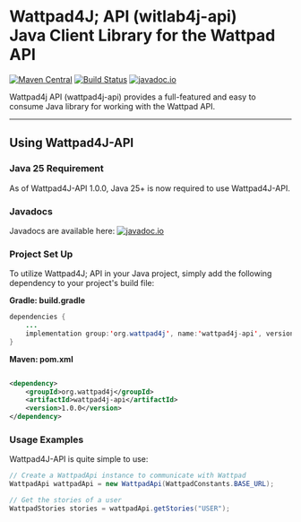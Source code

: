 # Wattpad4J; API (witlab4j-api)<br />Java Client Library for the Wattpad API

[![Maven Central](https://img.shields.io/maven-central/v/org.wattpad4j/wattpad4j-api.svg)](http://mvnrepository.com/artifact/org.wattpad4j/wattpad4j-api)
[![Build Status](https://github.com/wattpad4j/wattpad4j-api/actions/workflows/maven.yml/badge.svg?branch=main)](https://github.com/wattpad4j/wattpad4j-api/actions/workflows/maven.yml)
[![javadoc.io](https://javadoc.io/badge2/org.wattpad4j/wattpad4j-api/javadoc.io.svg)](https://javadoc.io/doc/org.wattpad4j/wattpad4j-api)

Wattpad4j API (wattpad4j-api) provides a full-featured and easy to consume Java library for working with the Wattpad API.

---

## Using Wattpad4J-API

### **Java 25 Requirement**

As of Wattpad4J-API 1.0.0, Java 25+ is now required to use Wattpad4J-API.

### **Javadocs**

Javadocs are available here: [![javadoc.io](https://javadoc.io/badge2/org.wattpad4j/wattpad4j-api/javadoc.io.svg)](https://javadoc.io/doc/org.wattpad4j/wattpad4j-api)

### **Project Set Up**

To utilize Wattpad4J; API in your Java project, simply add the following dependency to your project's build file:<br />

**Gradle: build.gradle**

```java
dependencies {
    ...
	implementation group:'org.wattpad4j', name:'wattpad4j-api', version:'1.0.0'
}
```

**Maven: pom.xml**

```xml

<dependency>
    <groupId>org.wattpad4j</groupId>
    <artifactId>wattpad4j-api</artifactId>
    <version>1.0.0</version>
</dependency>
```

### **Usage Examples**

Wattpad4J-API is quite simple to use:

```java
// Create a WattpadApi instance to communicate with Wattpad
WattpadApi wattpadApi = new WattpadApi(WattpadConstants.BASE_URL);

// Get the stories of a user
WattpadStories stories = wattpadApi.getStories("USER");
```
